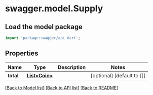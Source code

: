 # swagger.model.Supply

## Load the model package
```dart
import 'package:swagger/api.dart';
```

## Properties
Name | Type | Description | Notes
------------ | ------------- | ------------- | -------------
**total** | [**List&lt;Coin&gt;**](Coin.md) |  | [optional] [default to []]

[[Back to Model list]](../README.md#documentation-for-models) [[Back to API list]](../README.md#documentation-for-api-endpoints) [[Back to README]](../README.md)


